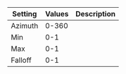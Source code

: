 |Setting|Values|Description|
|-------|------|-----------|
|Azimuth|0-360||
|Min|0-1||
|Max|0-1||
|Falloff|0-1||
